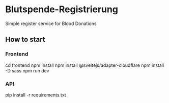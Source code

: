 # Blutspende-Registrierung
Simple register service for Blood Donations

## How to start
### Frontend
cd frontend
    npm install
    npm install @sveltejs/adapter-cloudflare
    npm install -D sass
    npm run dev

### API
pip install -r requirements.txt
